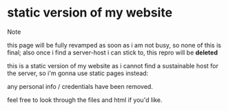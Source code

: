 # static version of my website

> [!NOTE]
> this page will be fully revamped as soon as i am not busy, so none of this is final;
> also once i find a server-host i can stick to, this repro will be **deleted**

this is a static version of my website as i cannot find a sustainable host for the server, so i'm gonna use static pages instead:

any personal info / credentials have been removed.

feel free to look through the files and html if you'd like.

